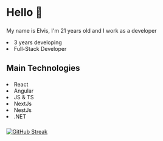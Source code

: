 <h1 align="left">Hello 👋</h1>

###

<p align="left">My name is Elvis, I'm 21 years old and I work as a developer</p>

<li>3 years developing</li>
<li>Full-Stack Developer</li>

###

<h2 align="left">Main Technologies</h2>

###

<li>React</li>
<li>Angular</li>
<li>JS & TS</li>
<li>NextJs</li>
<li>NestJs</li>
<li>.NET</li>

###

<div align="left">
 <a href="https://git.io/streak-stats"><img src="https://streak-stats.demolab.com?user=elvisclaudino&theme=transparent&hide_border=true&short_numbers=true&exclude_days=Sun%2CSat&card_width=490" alt="GitHub Streak" /></a>
</div>

###
